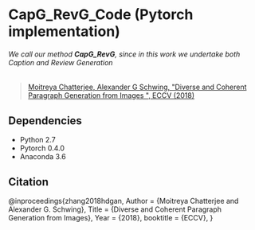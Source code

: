 # CapG_RevG_Code (Pytorch implementation)
###### We call our method **CapG_RevG**, since in this work we undertake both Caption and Review Generation

> [Moitreya Chatterjee, Alexander G Schwing, "Diverse and Coherent Paragraph Generation from Images ", ECCV (2018)](https://arxiv.org/pdf/1809.00681) 

## Dependencies
- Python 2.7
- Pytorch 0.4.0
- Anaconda 3.6

## Citation
@inproceedings{zhang2018hdgan,
Author = {Moitreya Chatterjee and Alexander G. Schwing},
Title = {Diverse and Coherent Paragraph Generation from Images},
Year = {2018},
booktitle = {ECCV},
}
